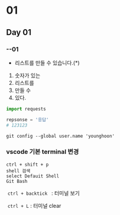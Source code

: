 # 01

## Day 01

### --01



*  리스트를 만들 수 있습니다.(*)

1. 숫자가 있는
2. 리스트를
3. 만들 수
4. 있다.



```python
import requests

repsonse = '응답'
# 123123
```



```git 
git config --global user.name 'younghoon'
```



### vscode 기본 terminal 변경  

```
ctrl + shift + p
shell 검색
select Defauit Shell
Git Bash
```



​	`ctrl + backtick ` : 터미널 보기

​	`ctrl + L` : 터미널 clear